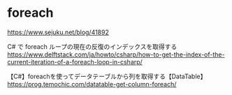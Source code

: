 # foreach
https://www.sejuku.net/blog/41892

C# で foreach ループの現在の反復のインデックスを取得する  
https://www.delftstack.com/ja/howto/csharp/how-to-get-the-index-of-the-current-iteration-of-a-foreach-loop-in-csharp/


【C#】foreachを使ってデータテーブルから列を取得する【DataTable】
https://prog.temochic.com/datatable-get-column-foreach/